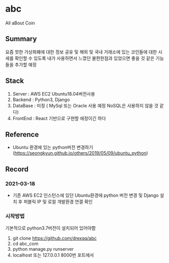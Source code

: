 # abc
All aBout Coin

## Summary
요즘 핫한 가상화폐에 대한 정보 공유 및 해외 및 국내 거래소에 있는 코인들에 대한 시세를 확인할 수 있도록 내가 사용하면서 느꼈던 불편한점과 있었으면 좋을 것 같은 기능들을 추가할 예정

## Stack
1. Server : AWS EC2 Ubuntu18.04버전사용
2. Backend : Python3, Django
3. DataBase : 미정 ( MySql 또는 Oracle 사용 예정 NoSQL은 사용하지 않을 것 같다)
4. FrontEnd : React 기반으로 구현할 에정이긴 하다

## Reference
+ Ubuntu 환경에 있는 python버전 변경하기 (https://seongkyun.github.io/others/2019/05/09/ubuntu_python)

## Record
### 2021-03-18
+ 기존 AWS EC2 인스턴스에 있던 Ubuntu환경에 python 버전 변경 및 Django 설치 후 퍼블릭 IP 및 로컬 개발환경 연결 확인


### 시작방법
기본적으로 python3.7버전이 설치되어 있어야함
1. git clone https://github.com/drexqq/abc
2. cd abc_com
3. python manage.py runserver
4. localhost 또는 127.0.0.1 8000번 포트에서 
